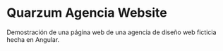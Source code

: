 # Quarzum Agencia Website
Demostración de una página web de una agencia de diseño web ficticia hecha en Angular.
